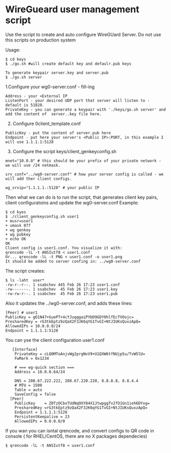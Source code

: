 WireGueard user management script
========================
Use the script to create and auto configure WireGUard Server.
Do not use this scripts on production system

Usage:
```
$ cd keys
$ ./go.sh #will create default key and defaulr.pub keys

To generate keypair server.key and server.pub
$ ./go.sh server 
```
1.Configure your wg0-server.conf - fill-ing
```
Address - your <External IP
ListenPort - your desired UDP port that server will listen to - default is 51820.
PrivateKey - you can generate a keypair with './keys/go.sh server' and add the content of  server..key file here.
```

2. Configure 0client_template.conf
```
PublicKey - put the content of server.pub here 
Endpoint - put here your server's <Public IP>:PORT, in this example I will use 1.1.1.1:5128
```

3. Configure the script keys/client_genkeyconfig.sh 
```
mnet="10.0.0" # this should be your prefix of your private network - we will use /24 netmask.

srv_conf="../wg0-server.conf" # how your server config is called - we will add ther client configs.

wg_srvip="1.1.1.1.:5128" # your public IP

```

Then what we can do is to run the script, that generates client key pairs, client configuratoins and update the wg0-server.conf
Example:
```
$ cd kyes
$ ./client_genkeyconfig.sh user1
+ musr=user1
+ umask 077
+ wg genkey
+ wg pubkey
+ echo OK
OK
Client config is user1.conf. You visualize it with:
qrencode -lL -t ANSIutf8 < user1.conf
Or... qrencode -lL -t PNG < user1.conf -o user1.png
It shuold be added to server confing in: ../wg0-server.conf
```
The script creates:
```
$ ls -laht  user*
-rw-r--r--. 1 ssabchev 445 Feb 26 17:23 user1.conf
-rw-------. 1 ssabchev  45 Feb 26 17:23 user1.key
-rw-rw-r--. 1 ssabchev  45 Feb 26 17:23 user1.pub
```
Also it updates the ../wg0-server.conf, and adds these lines:
```
[Peer] # user1
PublicKey = gO1N47+GuePT+4cYJuqqgaiPYbD9GDY0hlfEcTVOojc=
PresharedKey = rG3tkEptz9zQaX2F3JK6qYG1TvGI+NtJIUKsQuxzApQ=
AllowedIPs = 10.0.0.0/24
Endpoint = 1.1.1.1:5128
```
You can yse the client configuration user1.conf
```
   [Interface]
    PrivateKey = cLQ0MToAnjvWg2prgNvV9+U1QXW6tfNUjp5u/TvW5lU=
    FwMark = 0x1234

    # === wg-quick section ===
    Address = 10.0.0.64/24

    DNS = 208.67.222.222, 208.67.220.220, 8.8.8.8, 8.8.4.4
    # MTU = 1500
    Table = auto
    SaveConfig = false
  [Peer]
    PublicKey    = Z0TzOCbxTUdNq9XY84X1JtwpggTv2fO1Gn1ieh6DYxg=
    PresharedKey =rG3tkEptz9zQaX2F3JK6qYG1TvGI+NtJIUKsQuxzApQ=
    Endpoint = 1.1.1.1:5128
    PersistentKeepalive = 23
    AllowedIPs = 0.0.0.0/0
```
If you wan you can isntal qrencode, and convert configs to QR code in console ( for RHEL/CentOS, there are no X packages dependecies)
```
$ qrencode -lL -t ANSIutf8 < user1.conf
```
